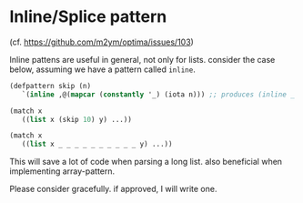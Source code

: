 # Inline/Splice pattern 

(cf. https://github.com/m2ym/optima/issues/103)

Inline pattens are useful in general, not only for lists.
consider the case below, assuming we have a pattern called `inline`.

```lisp
(defpattern skip (n)
   `(inline ,@(mapcar (constantly '_) (iota n))) ;; produces (inline _ _ _) for (skip 3)

(match x
   ((list x (skip 10) y) ...))

(match x
   ((list x _ _ _ _ _ _ _ _ _ _ y) ...))
```

This will save a lot of code when parsing a long list.
also beneficial when implementing array-pattern.

Please consider gracefully. if approved, I will write one.
